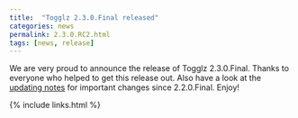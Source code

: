 ```yaml
---
title:  "Togglz 2.3.0.Final released"
categories: news
permalink: 2.3.0.RC2.html
tags: [news, release]
---
```

We are very proud to announce the release of Togglz 2.3.0.Final. Thanks to everyone who helped to get this release out. Also have a look at the [updating notes](updating_notes.html)  for important changes since 2.2.0.Final. Enjoy!

{% include links.html %}